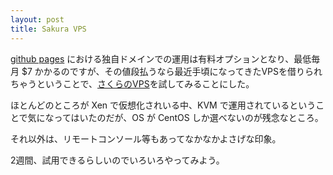 ```yaml
---
layout: post
title: Sakura VPS
---
```

[github pages](http://pages.github.com/) における独自ドメインでの運用は有料オプションとなり、最低毎月 $7 かかるのですが、その値段払うなら最近手頃になってきたVPSを借りられちゃうということで、[さくらのVPS](http://vps.sakura.ad.jp/)を試してみることにした。

ほとんどのところが Xen で仮想化されいる中、KVM で運用されているということで気になってはいたのだが、OS が CentOS しか選べないのが残念なところ。

それ以外は、リモートコンソール等もあってなかなかよさげな印象。

2週間、試用できるらしいのでいろいろやってみよう。
